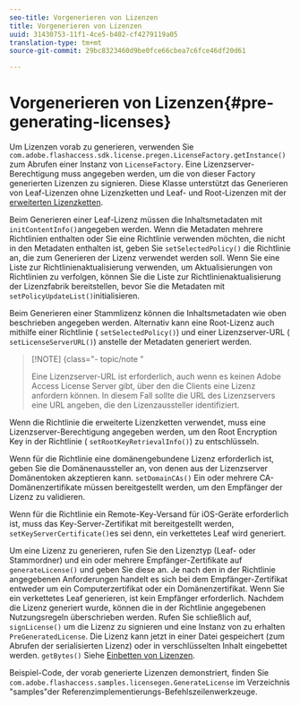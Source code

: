 ```yaml
---
seo-title: Vorgenerieren von Lizenzen
title: Vorgenerieren von Lizenzen
uuid: 31430753-11f1-4ce5-b402-cf4279119a05
translation-type: tm+mt
source-git-commit: 29bc8323460d9be0fce66cbea7c6fce46df20d61

---
```



# Vorgenerieren von Lizenzen{#pre-generating-licenses}

Um Lizenzen vorab zu generieren, verwenden Sie `com.adobe.flashaccess.sdk.license.pregen.LicenseFactory.getInstance()` zum Abrufen einer Instanz von `LicenseFactory`. Eine Lizenzserver-Berechtigung muss angegeben werden, um die von dieser Factory generierten Lizenzen zu signieren. Diese Klasse unterstützt das Generieren von Leaf-Lizenzen ohne Lizenzketten und Leaf- und Root-Lizenzen mit der [erweiterten Lizenzketten](../../aaxs-protecting-content/content-introduction/content-usage-rules/content-other-policy-options/content-enhanced-license-chaining.md).

Beim Generieren einer Leaf-Lizenz müssen die Inhaltsmetadaten mit `initContentInfo()`angegeben werden. Wenn die Metadaten mehrere Richtlinien enthalten oder Sie eine Richtlinie verwenden möchten, die nicht in den Metadaten enthalten ist, geben Sie `setSelectedPolicy()` die Richtlinie an, die zum Generieren der Lizenz verwendet werden soll. Wenn Sie eine Liste zur Richtlinienaktualisierung verwenden, um Aktualisierungen von Richtlinien zu verfolgen, können Sie die Liste zur Richtlinienaktualisierung der Lizenzfabrik bereitstellen, bevor Sie die Metadaten mit `setPolicyUpdateList()`initialisieren.

Beim Generieren einer Stammlizenz können die Inhaltsmetadaten wie oben beschrieben angegeben werden. Alternativ kann eine Root-Lizenz auch mithilfe einer Richtlinie ( `setSelectedPolicy()`) und einer Lizenzserver-URL ( `setLicenseServerURL()`) anstelle der Metadaten generiert werden.

>[!NOTE] {class=&quot;- topic/note &quot;
>
>Eine Lizenzserver-URL ist erforderlich, auch wenn es keinen Adobe Access License Server gibt, über den die Clients eine Lizenz anfordern können. In diesem Fall sollte die URL des Lizenzservers eine URL angeben, die den Lizenzaussteller identifiziert.

Wenn die Richtlinie die erweiterte Lizenzketten verwendet, muss eine Lizenzserver-Berechtigung angegeben werden, um den Root Encryption Key in der Richtlinie ( `setRootKeyRetrievalInfo()`) zu entschlüsseln.

Wenn für die Richtlinie eine domänengebundene Lizenz erforderlich ist, geben Sie die Domänenaussteller an, von denen aus der Lizenzserver Domänentoken akzeptieren kann. `setDomainCAs()` Ein oder mehrere CA-Domänenzertifikate müssen bereitgestellt werden, um den Empfänger der Lizenz zu validieren.

Wenn für die Richtlinie ein Remote-Key-Versand für iOS-Geräte erforderlich ist, muss das Key-Server-Zertifikat mit bereitgestellt werden, `setKeyServerCertificate()`es sei denn, ein verkettetes Leaf wird generiert.

Um eine Lizenz zu generieren, rufen Sie den Lizenztyp (Leaf- oder Stammordner) und ein oder mehrere Empfänger-Zertifikate auf `generateLicense()` und geben Sie diese an. Je nach den in der Richtlinie angegebenen Anforderungen handelt es sich bei dem Empfänger-Zertifikat entweder um ein Computerzertifikat oder ein Domänenzertifikat. Wenn Sie ein verkettetes Leaf generieren, ist kein Empfänger erforderlich. Nachdem die Lizenz generiert wurde, können die in der Richtlinie angegebenen Nutzungsregeln überschrieben werden. Rufen Sie schließlich auf, `signLicense()` um die Lizenz zu signieren und eine Instanz von zu erhalten `PreGeneratedLicense`. Die Lizenz kann jetzt in einer Datei gespeichert (zum Abrufen der serialisierten Lizenz) oder in verschlüsselten Inhalt eingebettet werden. `getBytes()` Siehe [Einbetten von Lizenzen](../../aaxs-protecting-content/content-pre-generating-and-embedded-licenses/content-embedding-licenses.md).

Beispiel-Code, der vorab generierte Lizenzen demonstriert, finden Sie `com.adobe.flashaccess.samples.licensegen.GenerateLicense` im Verzeichnis &quot;samples&quot;der Referenzimplementierungs-Befehlszeilenwerkzeuge.
